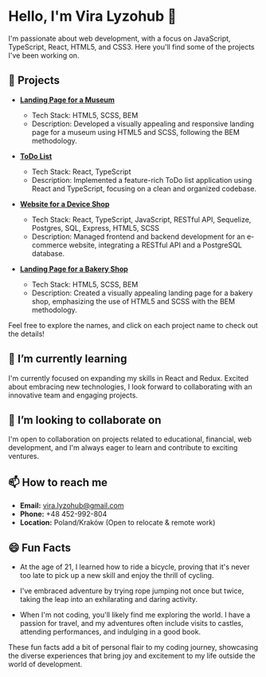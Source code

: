 # Hello, I'm Vira Lyzohub 👋

I'm passionate about web development, with a focus on JavaScript, TypeScript, React, HTML5, and CSS3. Here you'll find some of the projects I've been working on.

## 🚀 Projects

- [**Landing Page for a Museum**](https://vira-v.github.io/The-MET-landing-page/)
  - Tech Stack: HTML5, SCSS, BEM
  - Description: Developed a visually appealing and responsive landing page for a museum using HTML5 and SCSS, following the BEM methodology.

- [**ToDo List**](https://vira-v.github.io/todo-app/)
  - Tech Stack: React, TypeScript
  - Description: Implemented a feature-rich ToDo list application using React and TypeScript, focusing on a clean and organized codebase.

- [**Website for a Device Shop**](https://pl-fe-may23-codecreators.github.io/product-catalog/)
  - Tech Stack: React, TypeScript, JavaScript, RESTful API, Sequelize, Postgres, SQL, Express, HTML5, SCSS
  - Description: Managed frontend and backend development for an e-commerce website, integrating a RESTful API and a PostgreSQL database.

- [**Landing Page for a Bakery Shop**](https://vira-v.github.io/Creative-bakery/)
  - Tech Stack: HTML5, SCSS, BEM
  - Description: Created a visually appealing landing page for a bakery shop, emphasizing the use of HTML5 and SCSS with the BEM methodology.

Feel free to explore the names, and click on each project name to check out the details!

## 🌱 I’m currently learning

I'm currently focused on expanding my skills in React and Redux. Excited about embracing new technologies, I look forward to collaborating with an innovative team and engaging projects.

## 👯 I’m looking to collaborate on

I'm open to collaboration on projects related to educational, financial, web development, and I'm always eager to learn and contribute to exciting ventures.

## 📫 How to reach me

- **Email:** vira.lyzohub@gmail.com
- **Phone:** +48 452-992-804
- **Location:** Poland/Kraków (Open to relocate & remote work)

## 😄 Fun Facts

- At the age of 21, I learned how to ride a bicycle, proving that it's never too late to pick up a new skill and enjoy the thrill of cycling.
  
- I've embraced adventure by trying rope jumping not once but twice, taking the leap into an exhilarating and daring activity.

- When I'm not coding, you'll likely find me exploring the world. I have a passion for travel, and my adventures often include visits to castles, attending performances, and indulging in a good book.

These fun facts add a bit of personal flair to my coding journey, showcasing the diverse experiences that bring joy and excitement to my life outside the world of development.

